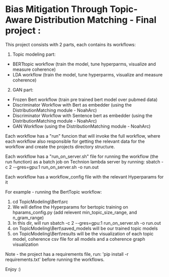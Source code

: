 # Bias Mitigation Through Topic-Aware Distribution Matching - Final project :

This project consists with 2 parts, each contains its workflows:
1. Topic modeling part:
  * BERTtopic workflow (train the model, tune hyperparms, visualize and measure coherence)
  * LDA workflow (train the model, tune hyperparms, visualize and measure coherence)
 
 2. GAN part:
  * Frozen Bert workflow (train pre trained bert model over pubmed data)
  * Discriminator Workflow with Bert as embedder (using the DistributionMatching module - NoahArc)
  * Discriminator Workflow with Sentence bert as embedder (using the DistributionMatching module - NoahArc)
  * GAN Workflow (using the DistributionMatching module - NoahArc)
  
  
Each workflow has a "run" funcion that will invoke the full workflow,
where each workflow also responsible for getting the relevant data for the workflow and create the projects directory structure.

Each workflow has a "run_on_server.sh" file for running the workflow (the run function) as a batch job on Technion lambda server by running:
sbatch -c 2 --gres=gpu:1 run_on_server.sh -o run.out

Each workflow has a workflow_config file with the relevant Hyperparams for it



For example - running the BertTopic workflow:
1. cd TopicModeling\Bert\src
2. We will define the Hyperparams for bertopic training on hparams_config.py (add relevent min_topic_size_range, and n_gram_range)
3. In this dir, will run sbatch -c 2 --gres=gpu:1 run_on_server.sh -o run.out
4. on TopicModeling\Bert\saved_models will be our trained topic models
5. on TopicModeling\Bert\results will be the visualization of each topic model, coherence csv file for all models and a coherence graph visualization


Note - the project has a requirements file, run: 'pip install -r requirements.txt' before running the workflows.

Enjoy :)

